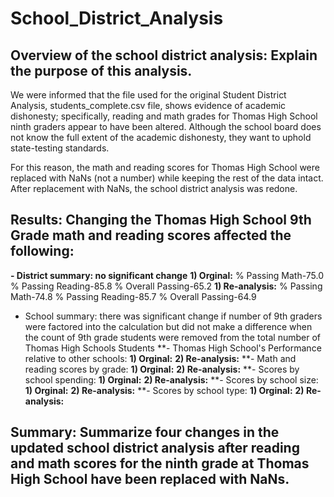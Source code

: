 # School_District_Analysis
## Overview of the school district analysis: Explain the purpose of this analysis.
We were informed that the file used for the original Student District Analysis, students_complete.csv file, shows evidence of academic dishonesty; specifically, reading and math grades for Thomas High School ninth graders appear to have been altered. Although the school board does not know the full extent of the academic dishonesty, they want to uphold state-testing standards.

For this reason, the math and reading scores for Thomas High School were replaced with NaNs (not a number) while keeping the rest of the data intact. After replacement with NaNs, the school district analysis was redone.  

## Results: Changing the Thomas High School 9th Grade math and reading scores affected the following:
**- District summary: no significant change**
  **1) Orginal:** % Passing Math-75.0	% Passing Reading-85.8 % Overall Passing-65.2
  **1) Re-analysis:** % Passing Math-74.8	% Passing Reading-85.7 % Overall Passing-64.9
- School summary: there was significant change if number of 9th graders were factored into the calculation but did not make a   difference when the count of 9th grade students were removed from the total number of Thomas High Schools Students
**- Thomas High School's Performance relative to other schools:
  **1) Orginal:** 
  **2) Re-analysis:**
**- Math and reading scores by grade:
  **1) Orginal:** 
  **2) Re-analysis:**
**- Scores by school spending:
  **1) Orginal:** 
  **2) Re-analysis:**
**- Scores by school size:
  **1) Orginal:** 
  **2) Re-analysis:**
**- Scores by school type:
  **1) Orginal:** 
  **2) Re-analysis:**

## Summary: Summarize four changes in the updated school district analysis after reading and math scores for the ninth grade at Thomas High School have been replaced with NaNs.
